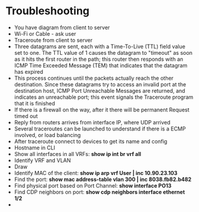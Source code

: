 # Troubleshooting

- You have diagram from client to server
- Wi-Fi or Cable - ask user
- Traceroute from client to server
- Three datagrams are sent, each with a Time-To-Live (TTL) field value set to one. The TTL value of 1 causes the datagram to "timeout" as soon as it hits the first router in the path; this router then responds with an ICMP Time Exceeded Message (TEM) that indicates that the datagram has expired
- This process continues until the packets actually reach the other destination. Since these datagrams try to access an invalid port at the destination host, ICMP Port Unreachable Messages are returned, and indicates an unreachable port; this event signals the Traceroute program that it is finished
- If there is a firewall on the way, after it there will be permanent Request timed out
- Reply from routers arrives from interface IP, where UDP arrived
- Several traceroutes can be launched to understand if there is a ECMP involved, or load balancing
- After traceroute connect to devices to get its name and config
- Hostname in CLI
- Show all interfaces in all VRFs: **show ip int br vrf all**
- Identify VRF and VLAN
- Draw
- Identify MAC of the client: **show ip arp vrf User | inc 10.90.23.103**
- Find the port: **show mac address-table vlan 300 | inc 8038.fb82.b482**
- Find physical port based on Port Channel: **show interface PO13**
- Find CDP neighbors on port: **show cdp neighbors interface ethernet 1/2**
- 


